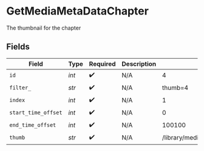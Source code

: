 # GetMediaMetaDataChapter

The thumbnail for the chapter


## Fields

| Field                                | Type                                 | Required                             | Description                          | Example                              |
| ------------------------------------ | ------------------------------------ | ------------------------------------ | ------------------------------------ | ------------------------------------ |
| `id`                                 | *int*                                | :heavy_check_mark:                   | N/A                                  | 4                                    |
| `filter_`                            | *str*                                | :heavy_check_mark:                   | N/A                                  | thumb=4                              |
| `index`                              | *int*                                | :heavy_check_mark:                   | N/A                                  | 1                                    |
| `start_time_offset`                  | *int*                                | :heavy_check_mark:                   | N/A                                  | 0                                    |
| `end_time_offset`                    | *int*                                | :heavy_check_mark:                   | N/A                                  | 100100                               |
| `thumb`                              | *str*                                | :heavy_check_mark:                   | N/A                                  | /library/media/46883/chapterImages/1 |